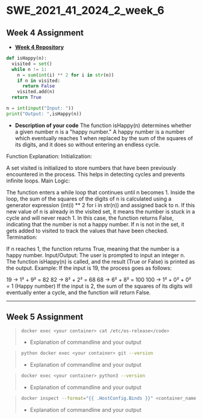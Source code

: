 # SWE_2021_41_2024_2_week_6

## Week 4 Assignment
- [**Week 4 Repository**](https://github.com/ch0rca/SWE_2021_41_2024_2_week_4)
```python
def isHappy(n):
  visited = set()
  while n != 1:
    n = sum(int(i) ** 2 for i in str(n))
    if n in visited:
      return False
    visited.add(n)
  return True

n = int(input("Input: "))
print("Output: ",isHappy(n))
```

- **Description of your code**
The function isHappy(n) determines whether a given number n is a "happy number." A happy number is a number which eventually reaches 1 when replaced by the sum of the squares of its digits, and it does so without entering an endless cycle.

Function Explanation:
Initialization:

A set visited is initialized to store numbers that have been previously encountered in the process. This helps in detecting cycles and prevents infinite loops.
Main Logic:

The function enters a while loop that continues until n becomes 1.
Inside the loop, the sum of the squares of the digits of n is calculated using a generator expression (int(i) ** 2 for i in str(n)) and assigned back to n.
If this new value of n is already in the visited set, it means the number is stuck in a cycle and will never reach 1. In this case, the function returns False, indicating that the number is not a happy number.
If n is not in the set, it gets added to visited to track the values that have been checked.
Termination:

If n reaches 1, the function returns True, meaning that the number is a happy number.
Input/Output:
The user is prompted to input an integer n.
The function isHappy(n) is called, and the result (True or False) is printed as the output.
Example:
If the input is 19, the process goes as follows:

19 → 1² + 9² = 82
82 → 8² + 2² = 68
68 → 6² + 8² = 100
100 → 1² + 0² + 0² = 1 (Happy number)
If the input is 2, the sum of the squares of its digits will eventually enter a cycle, and the function will return False.

---

## Week 5 Assignment

>```bash
>docker exec <your container> cat /etc/os-release</code>
>```
> - Explanation of commandline and your output

>```bash
>python docker exec <your container> git --version
>```
> - Explanation of commandline and your output

>```bash
>docker exec <your container> python3 --version
>```
> - Explanation of commandline and your output

>```bash
>docker inspect --format="{{ .HostConfig.Binds }}" <container_name>
>```
> - Explanation of commandline and your output

